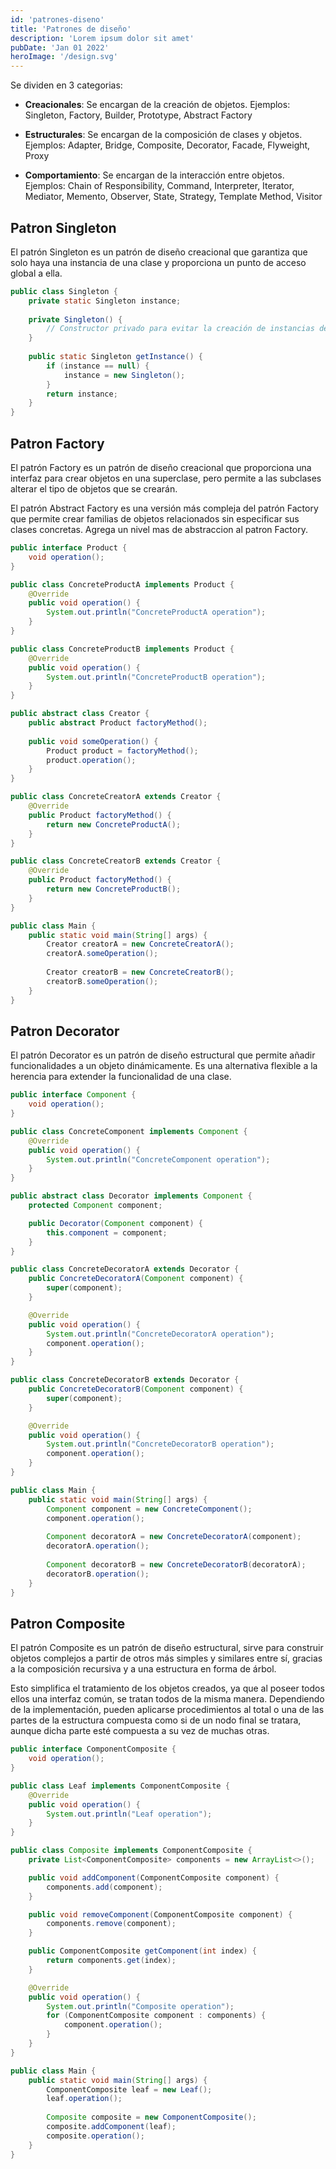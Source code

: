 ```yaml
---
id: 'patrones-diseno'
title: 'Patrones de diseño'
description: 'Lorem ipsum dolor sit amet'
pubDate: 'Jan 01 2022'
heroImage: '/design.svg'
---
```


Se dividen en 3 categorias:

- **Creacionales**: Se encargan de la creación de objetos. Ejemplos: Singleton, Factory, Builder, Prototype, 
  Abstract Factory

- **Estructurales**: Se encargan de la composición de clases y objetos. Ejemplos: Adapter, Bridge, Composite, 
  Decorator, Facade, Flyweight, Proxy

- **Comportamiento**: Se encargan de la interacción entre objetos. Ejemplos: Chain of Responsibility, Command, 
  Interpreter, Iterator, Mediator, Memento, Observer, State, Strategy, Template Method, Visitor

## Patron Singleton

El patrón Singleton es un patrón de diseño creacional que garantiza que solo haya una instancia de una clase 
y proporciona un punto de acceso global a ella.

```java
public class Singleton {
    private static Singleton instance;
    
    private Singleton() {
        // Constructor privado para evitar la creación de instancias desde fuera de la clase
    }
    
    public static Singleton getInstance() {
        if (instance == null) {
            instance = new Singleton();
        }
        return instance;
    }
}
```

## Patron Factory

El patrón Factory es un patrón de diseño creacional que proporciona una interfaz para crear objetos en una
superclase, pero permite a las subclases alterar el tipo de objetos que se crearán.

El patrón Abstract Factory es una versión más compleja del patrón Factory que permite crear familias de
objetos relacionados sin especificar sus clases concretas. Agrega un nivel mas de abstraccion al patron Factory.

```java
public interface Product {
    void operation();
}

public class ConcreteProductA implements Product {
    @Override
    public void operation() {
        System.out.println("ConcreteProductA operation");
    }
}

public class ConcreteProductB implements Product {
    @Override
    public void operation() {
        System.out.println("ConcreteProductB operation");
    }
}

public abstract class Creator {
    public abstract Product factoryMethod();
    
    public void someOperation() {
        Product product = factoryMethod();
        product.operation();
    }
}

public class ConcreteCreatorA extends Creator {
    @Override
    public Product factoryMethod() {
        return new ConcreteProductA();
    }
}

public class ConcreteCreatorB extends Creator {
    @Override
    public Product factoryMethod() {
        return new ConcreteProductB();
    }
}

public class Main {
    public static void main(String[] args) {
        Creator creatorA = new ConcreteCreatorA();
        creatorA.someOperation();
        
        Creator creatorB = new ConcreteCreatorB();
        creatorB.someOperation();
    }
}
```

## Patron Decorator

El patrón Decorator es un patrón de diseño estructural que permite añadir funcionalidades a un objeto
dinámicamente. Es una alternativa flexible a la herencia para extender la funcionalidad de una clase.

```java
public interface Component {
    void operation();
}

public class ConcreteComponent implements Component {
    @Override
    public void operation() {
        System.out.println("ConcreteComponent operation");
    }
}

public abstract class Decorator implements Component {
    protected Component component;

    public Decorator(Component component) {
        this.component = component;
    }
}

public class ConcreteDecoratorA extends Decorator {
    public ConcreteDecoratorA(Component component) {
        super(component);
    }

    @Override
    public void operation() {
        System.out.println("ConcreteDecoratorA operation");
        component.operation();
    }
}

public class ConcreteDecoratorB extends Decorator {
    public ConcreteDecoratorB(Component component) {
        super(component);
    }

    @Override
    public void operation() {
        System.out.println("ConcreteDecoratorB operation");
        component.operation();
    }
}

public class Main {
    public static void main(String[] args) {
        Component component = new ConcreteComponent();
        component.operation();
        
        Component decoratorA = new ConcreteDecoratorA(component);
        decoratorA.operation();
        
        Component decoratorB = new ConcreteDecoratorB(decoratorA);
        decoratorB.operation();
    }
}
```

## Patron Composite

El patrón Composite es un patrón de diseño estructural, sirve para construir objetos complejos a partir 
de otros más simples y similares entre sí, gracias a la composición recursiva y a una estructura 
en forma de árbol.

Esto simplifica el tratamiento de los objetos creados, ya que al poseer todos ellos una interfaz común, 
se tratan todos de la misma manera. Dependiendo de la implementación, pueden aplicarse procedimientos al 
total o una de las partes de la estructura compuesta como si de un nodo final se tratara, aunque dicha 
parte esté compuesta a su vez de muchas otras.

```java
public interface ComponentComposite {
    void operation();
}

public class Leaf implements ComponentComposite {
    @Override
    public void operation() {
        System.out.println("Leaf operation");
    }
}

public class Composite implements ComponentComposite {
    private List<ComponentComposite> components = new ArrayList<>();

    public void addComponent(ComponentComposite component) {
        components.add(component);
    }

    public void removeComponent(ComponentComposite component) {
        components.remove(component);
    }

    public ComponentComposite getComponent(int index) {
        return components.get(index);
    }

    @Override
    public void operation() {
        System.out.println("Composite operation");
        for (ComponentComposite component : components) {
            component.operation();
        }
    }
}

public class Main {
    public static void main(String[] args) {
        ComponentComposite leaf = new Leaf();
        leaf.operation();
        
        Composite composite = new ComponentComposite();
        composite.addComponent(leaf);
        composite.operation();
    }
}
```


